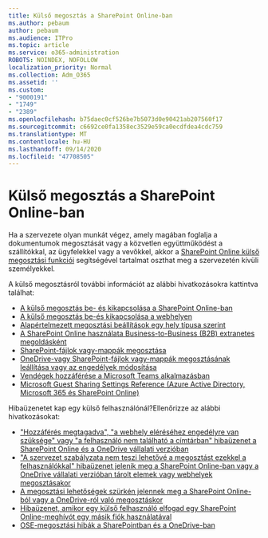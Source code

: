 ```yaml
---
title: Külső megosztás a SharePoint Online-ban
ms.author: pebaum
author: pebaum
ms.audience: ITPro
ms.topic: article
ms.service: o365-administration
ROBOTS: NOINDEX, NOFOLLOW
localization_priority: Normal
ms.collection: Adm_O365
ms.assetid: ''
ms.custom:
- "9000191"
- "1749"
- "2389"
ms.openlocfilehash: b75daec0cf526be7b5073d0e90421ab207560f17
ms.sourcegitcommit: c6692ce0fa1358ec3529e59ca0ecdfdea4cdc759
ms.translationtype: MT
ms.contentlocale: hu-HU
ms.lasthandoff: 09/14/2020
ms.locfileid: "47708505"
---
```

# <a name="external-sharing-in-sharepoint-online"></a>Külső megosztás a SharePoint Online-ban

Ha a szervezete olyan munkát végez, amely magában foglalja a dokumentumok megosztását vagy a közvetlen együttműködést a szállítókkal, az ügyfelekkel vagy a vevőkkel, akkor a [SharePoint Online külső megosztási funkciói](https://docs.microsoft.com/sharepoint/external-sharing-overview) segítségével tartalmat oszthat meg a szervezetén kívüli személyekkel.

A külső megosztásról további információt az alábbi hivatkozásokra kattintva találhat:

- [A külső megosztás be- és kikapcsolása a SharePoint Online-ban](https://docs.microsoft.com/sharepoint/turn-external-sharing-on-or-off)
- [A külső megosztás be-és kikapcsolása a webhelyen](https://docs.microsoft.com/sharepoint/change-external-sharing-site)
- [Alapértelmezett megosztási beállítások egy hely típusa szerint](https://docs.microsoft.com/Office365/Enterprise/microsoft-365-guest-settings#sharepoint-site-level)
- [A SharePoint Online használata Business-to-Business (B2B) extranetes megoldásként](https://docs.microsoft.com/sharepoint/create-b2b-extranet)
- [SharePoint-fájlok vagy-mappák megosztása](https://support.office.com/article/share-sharepoint-files-or-folders-1fe37332-0f9a-4719-970e-d2578da4941c)
- [OneDrive-vagy SharePoint-fájlok vagy-mappák megosztásának leállítása vagy az engedélyek módosítása](https://support.office.com/article/stop-sharing-onedrive-or-sharepoint-files-or-folders-or-change-permissions-0a36470f-d7fe-40a0-bd74-0ac6c1e13323)
- [Vendégek hozzáférése a Microsoft Teams alkalmazásban](https://docs.microsoft.com/MicrosoftTeams/guest-access)
- [Microsoft Guest Sharing Settings Reference (Azure Active Directory, Microsoft 365 és SharePoint Online)](https://docs.microsoft.com/Office365/Enterprise/microsoft-365-guest-settings)

Hibaüzenetet kap egy külső felhasználónál?Ellenőrizze az alábbi hivatkozásokat:

- ["Hozzáférés megtagadva", "a webhely eléréséhez engedélyre van szüksége" vagy "a felhasználó nem található a címtárban" hibaüzenet a SharePoint Online és a OneDrive vállalati verzióban](https://docs.microsoft.com/sharepoint/support/administration/access-denied-or-need-permission-error-sharepoint-online-or-onedrive-for-business)
- ["A szervezet szabályzata nem teszi lehetővé a megosztást ezekkel a felhasználókkal" hibaüzenet jelenik meg a SharePoint Online-ban vagy a OneDrive vállalati verzióban tárolt elemek vagy webhelyek megosztásakor](https://docs.microsoft.com/sharepoint/support/administration/organization-policies-do-not-allow-you-to-share-with-users-error)
- [A megosztási lehetőségek szürkén jelennek meg a SharePoint Online-ból vagy a OneDrive-ról való megosztáskor](https://docs.microsoft.com/sharepoint/support/administration/sharing-options-grayed-out-when-sharing-from-sharepoint-online-or-onedrive)
- [Hibaüzenet, amikor egy külső felhasználó elfogad egy SharePoint Online-meghívót egy másik fiók használatával](https://docs.microsoft.com/sharepoint/support/sharing-and-permissions/error-when-external-user-accepts-an-invitation-by-using-another-account)
- [OSE-megosztási hibák a SharePointban és a OneDrive-ban](https://docs.microsoft.com/sharepoint/sharepoint-onedrive-error-message)



